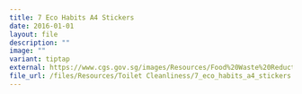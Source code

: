 ```yaml
---
title: 7 Eco Habits A4 Stickers
date: 2016-01-01
layout: file
description: ""
image: ""
variant: tiptap
external: https://www.cgs.gov.sg/images/Resources/Food%20Waste%20Reduction/7_eco_habits_a4_stickers.jpg
file_url: /files/Resources/Toilet Cleanliness/7_eco_habits_a4_stickers.pdf
---
```

